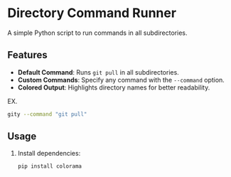 # Directory Command Runner

A simple Python script to run commands in all subdirectories.

## Features

- **Default Command**: Runs `git pull` in all subdirectories.  
- **Custom Commands**: Specify any command with the `--command` option.  
- **Colored Output**: Highlights directory names for better readability.

EX.
```bash
gity --command "git pull"
```
## Usage

1. Install dependencies:
   ```bash
   pip install colorama
